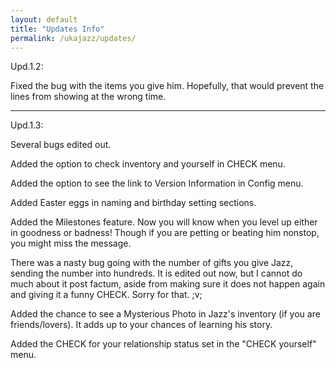 ```yaml
---
layout: default
title: "Updates Info"
permalink: /ukajazz/updates/
---
```


Upd.1.2:

Fixed the bug with the items you give him. Hopefully, that would prevent the lines from showing at the wrong time.

***

Upd.1.3:

Several bugs edited out.

Added the option to check inventory and yourself in CHECK menu.

Added the option to see the link to Version Information in Config menu.

Added Easter eggs in naming and birthday setting sections.

Added the Milestones feature. Now you will know when you level up either in goodness or badness! Though if you are petting or beating him nonstop, you might miss the message.

There was a nasty bug going with the number of gifts you give Jazz, sending the number into hundreds. It is edited out now, but I cannot do much about it post factum, aside from making sure it does not happen again and giving it a funny CHECK. Sorry for that. ;v;

Added the chance to see a Mysterious Photo in Jazz's inventory (if you are friends/lovers). It adds up to your chances of learning his story.

Added the CHECK for your relationship status set in the "CHECK yourself" menu.
